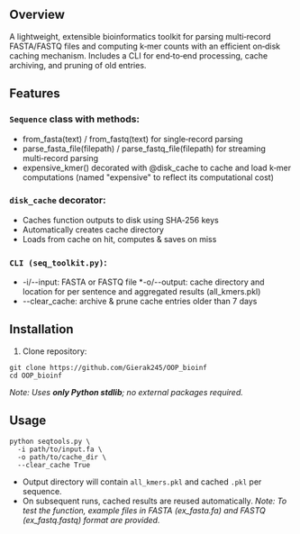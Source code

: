 ## Overview

A lightweight, extensible bioinformatics toolkit for parsing multi‑record FASTA/FASTQ files and computing k‑mer counts with an efficient on‑disk caching mechanism. Includes a CLI for end‑to‑end processing,
cache archiving, and pruning of old entries.

## Features

### `Sequence` **class** with methods:

* from_fasta(text) / from_fastq(text) for single‑record parsing
* parse_fasta_file(filepath) / parse_fastq_file(filepath) for streaming multi‑record parsing
* expensive_kmer() decorated with @disk_cache to cache and load k‑mer computations (named "expensive" to reflect its computational cost)

### `disk_cache` decorator:

* Caches function outputs to disk using SHA‑256 keys
* Automatically creates cache directory
* Loads from cache on hit, computes & saves on miss

### `CLI (seq_toolkit.py)`:
* -i/--input: FASTA or FASTQ file
*-o/--output: cache directory and location for per sentence and aggregated results (all_kmers.pkl)
* --clear_cache: archive & prune cache entries older than 7 days

## Installation

1. Clone repository:
```
git clone https://github.com/Gierak245/OOP_bioinf
cd OOP_bioinf
```
*Note: Uses **only Python stdlib**; no external packages required.*
## Usage

```
python seqtools.py \
  -i path/to/input.fa \
  -o path/to/cache_dir \
  --clear_cache True
```
- Output directory will contain `all_kmers.pkl` and cached `.pkl` per sequence.
- On subsequent runs, cached results are reused automatically.
  *Note: To test the function, example files in FASTA (ex_fasta.fa) and FASTQ (ex_fastq.fastq) format are provided.*

